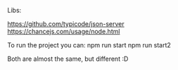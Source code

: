 Libs: 

https://github.com/typicode/json-server
https://chancejs.com/usage/node.html


To run the project you can:
npm run start
npm run start2

Both are almost the same, but different :D
